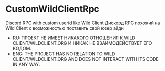 # CustomWildClientRpc
Discord RPC with custom userid like Wild Client 
Дискорд RPC похожий на Wild Client с возможностью поставить свой юзер айди

 - RU: ПРОЕКТ НЕ ИМЕЕТ НИКАКОГО ОТНОШЕНИЯ К WILD CLIENT/WILDCLIENT.ORG И НИКАК НЕ ВЗАИМОДЕЙСТВУЕТ ЕГО КОДОМ.
 - ENG: THE PROJECT HAS NO RELATION TO WILD CLIENT/WILDCLIENT.ORG AND DOES NOT INTERACT WITH ITS CODE IN ANY WAY.
